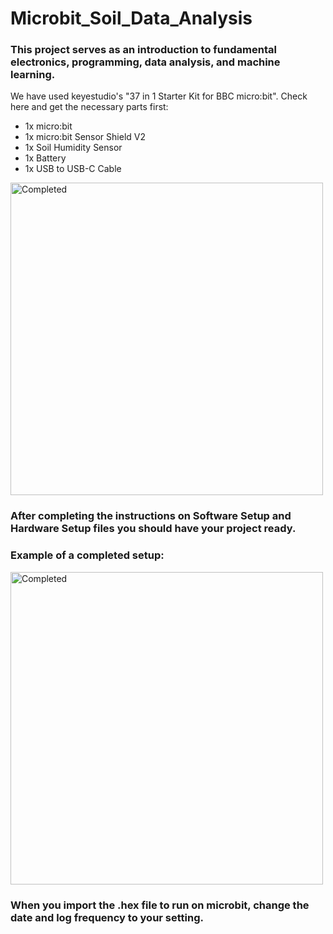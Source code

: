 # Microbit_Soil_Data_Analysis

### This project serves as an introduction to fundamental electronics, programming, data analysis, and machine learning.

We have used keyestudio's "37 in 1 Starter Kit for BBC micro:bit". Check here and get the necessary parts first:
* 1x micro:bit
* 1x micro:bit Sensor Shield V2
* 1x Soil Humidity Sensor
* 1x Battery
* 1x USB to USB-C Cable

<img src="https://github.com/user-attachments/assets/48e07f26-d444-4d3e-a994-d0298162884e" alt="Completed" width="500" height="500">

### After completing the instructions on Software Setup and Hardware Setup files you should have your project ready. 
### Example of a completed setup:
<img src="https://github.com/user-attachments/assets/9cbe39e9-1c9e-44bc-bc7e-fa912aaed3cb" alt="Completed" width="500" height="500">

### When you import the .hex file to run on microbit, change the date and log frequency to your setting.
